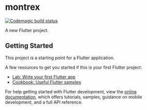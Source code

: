 # montrex

[![Codemagic build status](https://api.codemagic.io/apps/6553ffb503fc424fb2723c30/6553ffb503fc424fb2723c2f/status_badge.svg)](https://codemagic.io/apps/6553ffb503fc424fb2723c30/6553ffb503fc424fb2723c2f/latest_build)


A new Flutter project.

## Getting Started

This project is a starting point for a Flutter application.

A few resources to get you started if this is your first Flutter project:

- [Lab: Write your first Flutter app](https://docs.flutter.dev/get-started/codelab)
- [Cookbook: Useful Flutter samples](https://docs.flutter.dev/cookbook)

For help getting started with Flutter development, view the
[online documentation](https://docs.flutter.dev/), which offers tutorials,
samples, guidance on mobile development, and a full API reference.


